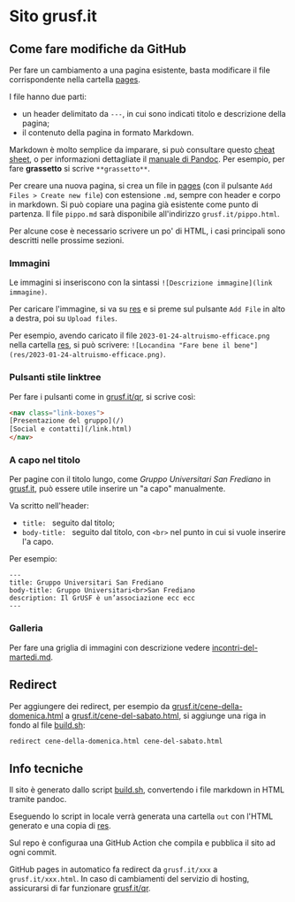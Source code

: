 # Sito grusf.it

## Come fare modifiche da GitHub

Per fare un cambiamento a una pagina esistente, basta modificare il file corrispondente nella cartella [pages](pages).

I file hanno due parti:

- un header delimitato da `---`, in cui sono indicati titolo e descrizione della pagina;
- il contenuto della pagina in formato Markdown.

Markdown è molto semplice da imparare, si può consultare questo [cheat sheet](https://www.markdownguide.org/cheat-sheet/), o per informazioni dettagliate il [manuale di Pandoc](https://pandoc.org/MANUAL.html#pandocs-markdown). Per esempio, per fare **grassetto** si scrive `**grassetto**`.

Per creare una nuova pagina, si crea un file in [pages](pages) (con il pulsante `Add Files > Create new file`) con estensione `.md`, sempre con header e corpo in markdown. Si può copiare una pagina già esistente come punto di partenza. Il file `pippo.md` sarà disponibile all'indirizzo `grusf.it/pippo.html`.

Per alcune cose è necessario scrivere un po' di HTML, i casi principali sono descritti nelle prossime sezioni.

### Immagini

Le immagini si inseriscono con la sintassi `![Descrizione immagine](link immagine)`.

Per caricare l'immagine, si va su [res](pages/res) e si preme sul pulsante `Add File` in alto a destra, poi su `Upload files`.

Per esempio, avendo caricato il file `2023-01-24-altruismo-efficace.png` nella cartella [res](pages/res), si può scrivere: `![Locandina "Fare bene il bene"](res/2023-01-24-altruismo-efficace.png)`.

### Pulsanti stile linktree

Per fare i pulsanti come in [grusf.it/qr](https://grusf.it/qr.html), si scrive così:

```html
<nav class="link-boxes">
[Presentazione del gruppo](/)
[Social e contatti](/link.html)
</nav>
```

### A capo nel titolo

Per pagine con il titolo lungo, come *Gruppo Universitari San Frediano* in [grusf.it](https://grusf.it), può essere utile inserire un "a capo" manualmente.

Va scritto nell'header:
- `title: ` seguito dal titolo;
- `body-title: ` seguito dal titolo, con `<br>` nel punto in cui si vuole inserire l'a capo.

Per esempio:

```
---
title: Gruppo Universitari San Frediano
body-title: Gruppo Universitari<br>San Frediano
description: Il GrUSF è un’associazione ecc ecc
---
```

### Galleria

Per fare una griglia di immagini con descrizione vedere [incontri-del-martedi.md](pages/incontri-del-martedi.md).

## Redirect

Per aggiungere dei redirect, per esempio da [grusf.it/cene-della-domenica.html](https://grusf.it/cene-della-domenica.html) a [grusf.it/cene-del-sabato.html](https://grusf.it/cene-del-sabato.html), si aggiunge una riga in fondo al file [build.sh](build.sh):

```sh
redirect cene-della-domenica.html cene-del-sabato.html
```

## Info tecniche

Il sito è generato dallo script [build.sh](build.sh), convertendo i file markdown in HTML tramite pandoc.

Eseguendo lo script in locale verrà generata una cartella `out` con l'HTML generato e una copia di [res](pages/res).

Sul repo è configuraa una GitHub Action che compila e pubblica il sito ad ogni commit.

GitHub pages in automatico fa redirect da `grusf.it/xxx` a `grusf.it/xxx.html`. In caso di cambiamenti del servizio di hosting, assicurarsi di far funzionare [grusf.it/qr](https://grusf.it/qr).
